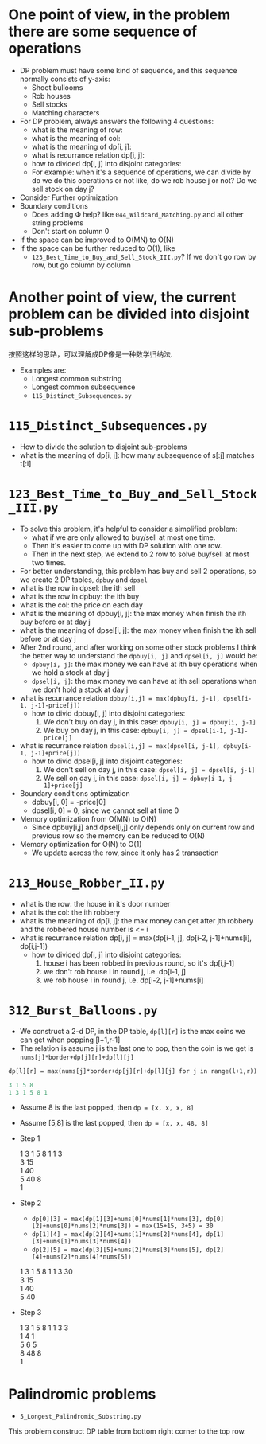 
# One point of view, in the problem there are some sequence of operations

* DP problem must have some kind of sequence, and this sequence normally consists of y-axis:
    * Shoot bullooms
    * Rob houses
    * Sell stocks
    * Matching characters
* For DP problem, always answers the following 4 questions:
    * what is the meaning of row:
    * what is the meaning of col:
    * what is the meaning of dp[i, j]:
    * what is recurrance relation dp[i, j]:
	* how to divided dp[i, j] into disjoint categories:
	* For example: when it's a sequence of operations, we can divide by do we do this operations or not
	  like, do we rob house j or not? Do we sell stock on day j?
* Consider Further optimization
* Boundary conditions
    * Does adding Ф help? like `044_Wildcard_Matching.py` and all other string problems
    * Don't start on column 0
* If the space can be improved to O(MN) to O(N)
* If the space can be further reduced to O(1), like
    * `123_Best_Time_to_Buy_and_Sell_Stock_III.py`? If we don't go row by row, but go column by column

# Another point of view, the current problem can be divided into disjoint sub-problems
  按照这样的思路，可以理解成DP像是一种数学归纳法.

* Examples are: 
    * Longest common substring
    * Longest common subsequence
    * `115_Distinct_Subsequences.py`

# `115_Distinct_Subsequences.py`

* How to divide the solution to disjoint sub-problems
* what is the meaning of dp[i, j]: how many subsequence of s[:j] matches t[:i]

# `123_Best_Time_to_Buy_and_Sell_Stock_III.py`

* To solve this problem, it's helpful to consider a simplified problem:
    * what if we are only allowed to buy/sell at most one time.
    * Then it's easier to come up with DP solution with one row.
    * Then in the next step, we extend to 2 row to solve buy/sell at most two times.
* For better understanding, this problem has buy and sell 2 operations, so we create 2 DP tables, `dpbuy` and `dpsel`
* what is the row in dpsel: the ith sell
* what is the row in dpbuy: the ith buy
* what is the col: the price on each day
* what is the meaning of dpbuy[i, j]: the max money when finish the ith buy  before or at day j
* what is the meaning of dpsel[i, j]: the max money when finish the ith sell before or at day j
* After 2nd round, and after working on some other stock problems
  I think the better way to understand the `dpbuy[i, j]` and `dpsel[i, j]` would be:
    * `dpbuy[i, j]`: the max money we can have at ith buy operations when we hold a stock at day j
    * `dpsel[i, j]`: the max money we can have at ith sell operations when we don't hold a stock at day j
* what is recurrance relation `dpbuy[i,j] = max(dpbuy[i, j-1], dpsel[i-1, j-1]-price[j])`
    * how to divid dpbuy[i, j] into disjoint categories:
       1. We don't buy on day j, in this case: `dpbuy[i, j] = dpbuy[i, j-1]`
       2. We buy on day j, in this case: `dpbuy[i, j] = dpsel[i-1, j-1]-price[j]`
*  what is recurrance relation `dpsel[i,j] = max(dpsel[i, j-1], dpbuy[i-1, j-1]+price[j])`
    * how to divid dpsel[i, j] into disjoint categories:
       1. We don't sell on day j, in this case: `dpsel[i, j] = dpsel[i, j-1]`
       2. We sell on day j, in this case: `dpsel[i, j] = dpbuy[i-1, j-1]+price[j]`
* Boundary conditions optimization
    * dpbuy[i, 0] = -price[0]
    * dpsel[i, 0] = 0, since we cannot sell at time 0
* Memory optimization from O(MN) to O(N)
    * Since dpbuy[i,j] and dpsel[i,j] only depends only on current row and previous row
      so the memory can be reduced to O(N)
* Memory optimization for O(N) to O(1)
    * We update across the row, since it only has 2 transaction

# `213_House_Robber_II.py`
* what is the row: the house in it's door number
* what is the col: the ith robbery
* what is the meaning of dp[i, j]: the max money can get after jth robbery and the robbered house number is <= i
* what is recurrance relation dp[i, j] = max(dp[i-1, j], dp[i-2, j-1]+nums[i], dp[i,j-1])
    * how to divided dp[i, j] into disjoint categories:
        1. house i has been robbed in previous round, so it's dp[i,j-1]
        2. we don't rob house i in round j, i.e. dp[i-1, j]
        3. we rob house i in round j, i.e. dp[i-2, j-1]+nums[i]

# `312_Burst_Balloons.py`

* We construct a 2-d DP, in the DP table, `dp[l][r]` is the max coins we can get when popping [l+1,r-1]
* The relation is assume j is the last one to pop, then the coin is we get is `nums[j]*border+dp[j][r]+dp[l][j]`

```
dp[l][r] = max(nums[j]*border+dp[j][r]+dp[l][j] for j in range(l+1,r))
```

```python
3 1 5 8
1 3 1 5 8 1
```

* Assume 8 is the last popped, then `dp = [x, x, x, 8]`
* Assume [5,8] is the last popped, then `dp = [x, x, 48, 8]`

* Step 1

   1   3   1   5   8   1
1          3             
3              15        
1                  40    
5                      40
8             
1             

* Step 2
    * `dp[0][3] = max(dp[1][3]+nums[0]*nums[1]*nums[3], dp[0][2]+nums[0]*nums[2]*nums[3]) = max(15+15, 3+5) = 30`
    * `dp[1][4] = max(dp[2][4]+nums[1]*nums[2]*nums[4], dp[1][3]+nums[1]*nums[3]*nums[4])`
    * `dp[2][5] = max(dp[3][5]+nums[2]*nums[3]*nums[5], dp[2][4]+nums[2]*nums[4]*nums[5])`

   1   3   1   5   8   1
1          3   30        
3              15        
1                  40    
5                      40


* Step 3

  1 3 1 5  8 1
1 
3   3        
1   4 1      
5     6 5    
8       48 8  
1            

# Palindromic problems

* `5_Longest_Palindromic_Substring.py`

This problem construct DP table from bottom right corner to the top row.
